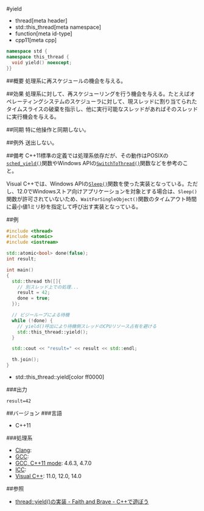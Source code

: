 #yield
* thread[meta header]
* std::this_thread[meta namespace]
* function[meta id-type]
* cpp11[meta cpp]

```cpp
namespace std {
namespace this_thread {
  void yield() noexcept;
}}
```

##概要
処理系に再スケジュールの機会を与える。


##効果
処理系に対して、再スケジューリングを行う機会を与える。たとえばオペレーティングシステムのスケジューラに対して、現スレッドに割り当てられたタイムスライスの破棄を指示し、他に実行可能なスレッドがあればそのスレッドに実行機会を与える。


##同期
特に他操作と同期しない。


##例外
送出しない。


##備考
C++11標準の定義では処理系依存だが、その動作はPOSIXの[`sched_yield()`](https://linuxjm.osdn.jp/html/LDP_man-pages/man2/sched_yield.2.html)関数やWindows APIの[`SwitchToThread()`](https://msdn.microsoft.com/ja-jp/library/cc429368.aspx)関数などを参考のこと。

Visual C++では、Windows APIの[`Sleep()`](https://msdn.microsoft.com/en-us/library/windows/desktop/ms686298.aspx)関数を使った実装となっている。ただし、12.0でWindowsストア向けアプリケーションを対象とする場合は、`Sleep()`関数が許可されていないため、`WaitForSingleObject()`関数のタイムアウト時間に最小値1ミリ秒を指定して呼び出す実装となっている。

##例
```cpp
#include <thread>
#include <atomic>
#include <iostream>

std::atomic<bool> done(false);
int result;

int main()
{
  std::thread th([]{
    // 別スレッド上での処理...
    result = 42;
    done = true;
  });

  // ビジーループによる待機
  while (!done) {
    // yield()呼出により待機側スレッドのCPUリソース占有を避ける
    std::this_thread::yield();
  }

  std::cout << "result=" << result << std::endl;

  th.join();
}
```
* std::this_thread::yield[color ff0000]

###出力
```
result=42
```

##バージョン
###言語
- C++11

###処理系
- [Clang](/implementation.md#clang):
- [GCC](/implementation.md#gcc):
- [GCC, C++11 mode](/implementation.md#gcc): 4.6.3, 4.7.0
- [ICC](/implementation.md#icc):
- [Visual C++](/implementation.md#visual_cpp): 11.0, 12.0, 14.0


##参照
- [thread::yield()の実装 - Faith and Brave - C++で遊ぼう](http://d.hatena.ne.jp/faith_and_brave/20120618/1340000626)

